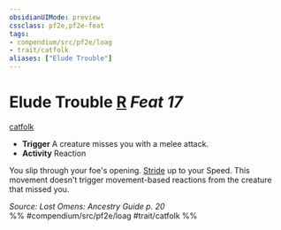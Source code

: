 ```yaml
---
obsidianUIMode: preview
cssclass: pf2e,pf2e-feat
tags:
- compendium/src/pf2e/loag
- trait/catfolk
aliases: ["Elude Trouble"]
---
```

# Elude Trouble  [R](/rules/core-rulebook/chapter-9-playing-the-game.md#Actions "Reaction") *Feat 17*  
[catfolk](/rules/traits/catfolk-b1.md)  

- **Trigger** A creature misses you with a melee attack.
- **Activity** Reaction

You slip through your foe's opening. [Stride](/rules/actions/stride.md) up to your Speed. This movement doesn't trigger movement-based reactions from the creature that missed you.

*Source: Lost Omens: Ancestry Guide p. 20*  
%% #compendium/src/pf2e/loag #trait/catfolk %%